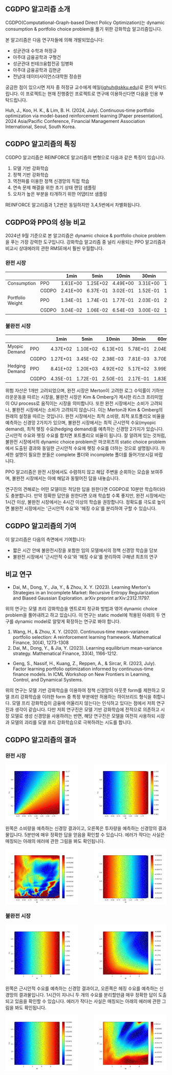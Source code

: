 ## CGDPO 알고리즘 소개

CGDPO(Computational-Graph-based Direct Policy Optimization)는 dynamic consumption & portfolio choice problem을 풀기 위한 강화학습 알고리즘입니다.

본 알고리즘은 다음 연구자들에 의해 개발되었습니다:
* 성균관대 수학과 허정규
* 아주대 금융공학과 구형건
* 성균관대 핀테크융합전공 임병화
* 아주대 금융공학과 김현균
* 전남대 데이터사이언스대학원 정승원

궁금한 점이 있으시면 저자 중 허정규 교수에게 메일(jghuh@skku.edu)로 문의 부탁드립니다. 이 프로젝트는 현재 진행중인 프로젝트로 연구에 이용하신다면 다음을 인용 부탁드립니다.

Huh, J., Koo, H. K., & Lim, B. H. (2024, July). Continuous-time portfolio optimization via model-based reinforcement learning [Paper presentation]. 2024 Asia/Pacific Conference, Financial Management Association International, Seoul, South Korea.

## CGDPO 알고리즘의 특징

CGDPO 알고리즘은 REINFORCE 알고리즘의 변형으로 다음과 같은 특징이 있습니다.

1. 모델 기반 강화학습
2. 정책 기반 강화학습
3. 역전파를 이용한 정책 신경망의 직접 학습
4. 연속 문제 해결을 위한 초기 상태 랜덤 샘플링
5. 오차가 높은 부분을 타개하기 위한 어댑티브 샘플링
   
REINFORCE 알고리즘과 1,2번은 동일하지만 3,4,5번에서 차별화됩니다.

## CGDPO와 PPO의 성능 비교

2024년 9월 기준으로 본 알고리즘은 dynamic choice & portfolio choice problem을 푸는 가장 강력한 도구입니다. 강화학습 알고리즘 중 널리 사용되는 PPO 알고리즘과 비교시 상대에러의 관한 RMSE에서 훨씬 우월합니다.

### 완전 시장
| | | 1min | 5min | 10min | 30min | 60min |
|--------|------|------|------|-------|-------|-------|
| Consumption | PPO | 1.61E+00 | 1.25E+02 | 4.49E+00 | 3.31E+00 | 1.52E+00 |
| | CGDPO | 2.41E+00 | 6.37E-01 | 3.02E-01 | 1.52E-01 | 1.22E-01 |
| Portfolio Weight | PPO | 1.34E-01 | 1.74E-01 | 1.77E-01 | 2.03E-01 | 2.22E-01 |
| | CGDPO | 3.04E-02 | 1.06E-02 | 6.54E-03 | 3.00E-02 | 1.47E-02 |

### 불완전 시장
| | | 1min | 5min | 10min | 30min | 60min |
|--------|------|-------|-------|--------|--------|--------|
| Myopic Demand | PPO | 4.37E+02 | 1.10E+02 | 6.13E+01 | 5.78E+01 | 2.04E+02 |
| | CGDPO | 1.27E+01 | 3.45E-02 | 2.38E-03 | 7.81E-03 | 3.70E-03 |
| Hedging Demand | PPO | 8.41E+02 | 1.20E+03 | 4.92E+02 | 5.17E+02 | 3.99E+03 |
| | CGDPO | 4.35E-01 | 1.72E-01 | 2.50E-01 | 2.17E-01 | 1.83E-01 |

위험 자산은 1개만 고려되었으며, 완전 시장은 Merton이 고려한 로그 수익률이 기하브라운운동을 따르는 시장을, 불완전 시장은 Kim & Omberg가 제시한 리스크 프리미엄이 OU process로 움직이는 시장을 의미합니다. 또한 완전 시장에서는 소비가 고려되나, 불완전 시장에서는 소비가 고려되지 않습니다. 이는 Merton과 Kim & Omberg의 원래의 설정을 따르는 것입니다. 완전 시장에서는 최적 소비량, 최적 포트폴리오 비율을 예측하는 신경망 2가지가 있으며, 불완전 시장에서는 최적 근시안적 수요(myopic demand), 최적 헷징 수요(hedging demand)를 예측하는 신경망 2가지가 있습니다. 근시안적 수요와 헷징 수요를 합치면 포트폴리오 비율이 됩니다. 잘 알려져 있는 것처럼, 불완전 시장에서의 dynamic choice problem은 마코위츠의 static choice problem에서 도출된 결과와 동일한 근시안적 수요에 헷징 수요를 더하는 것으로 설명됩니다. 자세한 설명이 필요한 분들은 complete 폴더와 incomplete 폴더를 들어가보시길 바랍니다.

PPO 알고리즘은 완전 시장에서도 수렴하지 않고 해답 주변을 순회하는 모습을 보여주며, 불완전 시장에서는 아예 해답과 동떨어진 답을 내놓습니다.

연구진의 견해로는 어떤 모델이든 적당한 답을 원한다면 CGDPO로 10분만 학습하더라도 충분합니다. 만약 정확한 답안을 원한다면 오래 학습할 수록 좋지만, 완전 시장에서는 1시간 이상, 불완전 시장에서는 4시간 이상의 학습을 권장합니다. 정확도를 극도로 높이면 불완전 시장에서는 '근시안적 수요'와 '헤징 수요'를 분리하여 구할 수 있습니다.

## CGDPO 알고리즘의 기여

이 알고리즘은 다음의 측면에서 기여합니다:
* 짧은 시간 안에 불완전시장을 포함한 임의 모델에서의 정책 신경망 학습을 담보
* 불완전 시장에서 '근시안적 수요'와 '헤징 수요'를 분리하여 구해낸 최초의 연구

## 비교 연구

* Dai, M., Dong, Y., Jia, Y., & Zhou, X. Y. (2023). Learning Merton's Strategies in an Incomplete Market: Recursive Entropy Regularization and Biased Gaussian Exploration. arXiv preprint arXiv:2312.11797.

위의 연구는 모델 프리 강화학습을 엔트로피 정규화 방법과 엮어 dynamic choice problem을 풀어내려고 하고 있습니다. 이 연구는 static model에 적용된 아래의 두 연구를 dynamic model로 알맞게 확장하는 연구로 봐야 합니다.
1. Wang, H., & Zhou, X. Y. (2020). Continuous‐time mean–variance portfolio selection: A reinforcement learning framework. Mathematical Finance, 30(4), 1273-1308
2. Dai, M., Dong, Y., & Jia, Y. (2023). Learning equilibrium mean‐variance strategy. Mathematical Finance, 33(4), 1166-1212.

* Geng, S., Nassif, H., Kuang, Z., Reppen, A., & Sircar, R. (2023, July). Factor learning portfolio optimization informed by continuous-time finance models. In ICML Workshop on New Frontiers in Learning, Control, and Dynamical Systems.

위의 연구는 모델 기반 강화학습을 이용하여 정책 신경망의 아웃풋 form를 제한하고 모델 프리 강화학습을 이러한 form 중 특정 부분에만 허용하는 하이브리드 형식을 취합니다. 모델 프리 강화학습이 금융에 어울리지 않는다는 인식하고 있다는 점에서 저희 연구진과 생각이 같습니다. 다만 저희 연구진은 모델 기반 강화학습에 전적으로 의존하고 시장 모델로 생성 신경망을 사용하려는 반면, 해당 연구진은 모델을 여전히 사용하되 시장과 모델의 괴리를 모델 프리 강화학습으로 극복하려는 시도를 합니다.

## CGDPO 알고리즘의 결과 

### 완전 시장

<div style="display: flex; justify-content: space-between;">
    <img src="./complete/image/5min_consumption_complete_net.png" alt="5분 소비신경망" width="45%">
    <img src="./complete/image/5min_myopic_complete_net.png" alt="5분 투자신경망" width="45%">
</div>

왼쪽은 소비량을 예측하는 신경망 결과이고, 오른쪽은 투자량을 예측하는 신경망의 결과물입니다. 5분만에 매우 정확한 답을 얻음을 확인할 수 있습니다. 에러가 작다는 사실은 매칭되는 아래의 에러에 관한 그림을 봐도 확인됩니다.

<div style="display: flex; justify-content: space-between;">
    <img src="./complete/image/5min_consumption_complete_error.png" alt="5분 소비신경망 에러" width="45%">
    <img src="./complete/image/5min_myopic_complete_error.png" alt="5분 투자신경망 에러" width="45%">
</div>

### 불완전 시장

<div style="display: flex; justify-content: space-between;">
    <img src="./incomplete/image/1h_myopic_incomplete_net.png" alt="1시간 근시안신경망" width="45%">
    <img src="./incomplete/image/1h_hedging_incomplete_net.png" alt="1시간 헤징신경망" width="45%">
</div>

왼쪽은 근시안적 수요를 예측하는 신경망 결과이고, 오른쪽은 헤징 수요를 예측하는 신경망의 결과물입니다. 1시간이 지나니 두 개의 수요를 분리할만큼 매우 정확한 답이 도출되고 있음을 확인할 수 있습니다. 에러가 작다는 사실은 매칭되는 아래의 에러에 관한 그림을 봐도 확인됩니다.

<div style="display: flex; justify-content: space-between;">
    <img src="./incomplete/image/1h_myopic_incomplete_error.png" alt="1시간 근시안신경망 에러" width="45%">
    <img src="./incomplete/image/1h_hedging_incomplete_error.png" alt="1시간 헤징신경망 에러" width="45%">
</div>
